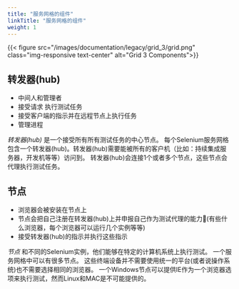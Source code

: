 ```yaml
---
title: "服务网格的组件"
linkTitle: "服务网格的组件"
weight: 1
---
```


{{< figure src="/images/documentation/legacy/grid_3/grid.png" class="img-responsive text-center" alt="Grid 3 Components">}}

## 转发器(hub)
* 中间人和管理者
* 接受请求 执行测试任务
* 接受客户端的指示并在远程节点上执行任务
* 管理进程

_转发器(hub)_ 是一个接受所有所有测试任务的中心节点。
每个Selenium服务网格包含一个转发器(hub)。转发器(hub)需要能被所有的客户机（比如：持续集成服务器，开发机等等）访问到。
转发器(hub)会连接1个或者多个节点，这些节点会代理执行测试任务。

## 节点

* 浏览器会被安装在节点上
* 节点会把自己注册在转发器(hub)上并申报自己作为测试代理的能力(有些什么浏览器，每个浏览器可以运行几个实例等等)
* 接受转发器(hub)的指示并执行这些指示

_节点_ 和不同的Selenium实例，他们能够在特定的计算机系统上执行测试。
一个服务网格中可以有很多节点。
这些终端设备并不需要使用统一的平台(或者说操作系统)也不需要选择相同的浏览器。
一个Windows节点可以提供IE作为一个浏览器选项来执行测试，然而Linux和MAC是不可能提供的。

